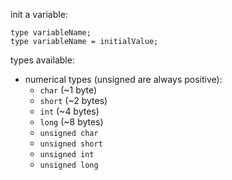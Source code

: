 init a variable:
```
type variableName;
type variableName = initialValue;
```

types available:
- numerical types (unsigned are always positive):
    - `char` (~1 byte)
    - `short` (~2 bytes)
    - `int` (~4 bytes)
    - `long` (~8 bytes)
    - `unsigned char`
    - `unsigned short`
    - `unsigned int`
    - `unsigned long`
